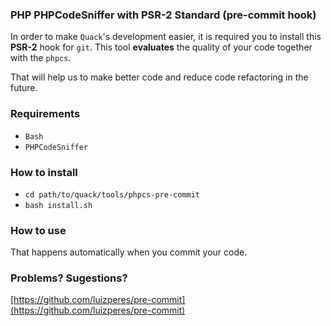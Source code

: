 ### PHP PHPCodeSniffer with PSR-2 Standard (pre-commit hook)
In order to make ```Quack```'s development easier, it is required you to install this __PSR-2__ hook for ```git```. This tool __evaluates__ the quality of your code together with the ```phpcs```. 

That will help us to make better code and reduce code refactoring in the future.

### Requirements
- ```Bash```
- ```PHPCodeSniffer```

### How to install

- ```cd path/to/quack/tools/phpcs-pre-commit```
- ```bash install.sh```
 
### How to use
That happens automatically when you commit your code.

### Problems? Sugestions?
[https://github.com/luizperes/pre-commit](https://github.com/luizperes/pre-commit)

